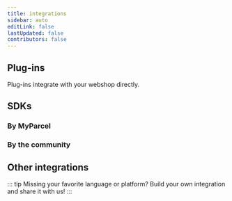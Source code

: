 ```yaml
---
title: integrations
sidebar: auto
editLink: false
lastUpdated: false
contributors: false
---
```


## Plug-ins

Plug-ins integrate with your webshop directly.

<Stack class="lg:grid-cols-4 md:grid-cols-3 grid-cols-2">
    <Integration name="woocommerce" />
    <Integration name="prestashop" />
    <Integration name="magento-1" />
    <Integration name="magento-2" />
    <Integration name="shopify" />
    <Integration name="shopware" />
    <Integration name="lightspeed" />
    <Integration name="cs-cart" />
    <Integration name="opencart-2-2-x – 2-3-x" />
    <Integration name="opencart-3" />
    <Integration name="shoppagina" />
    <Integration name="virtuemart-2" />
    <Integration name="virtuemart-3" />
    <Integration name="ccv" />
    <Integration name="mijnwebwinkel" />
    <Integration name="os-commerce" />
    <Integration name="bigcommerce" />
    <Integration name="gratis-webshop-beginnen" />
    <Integration name="logi-vert" />
    <Integration name="my-shop" />
    <Integration name="sherpaan" />
    <Integration name="shoptrader" />
</Stack>

## SDKs

### By MyParcel

<Stack class="lg:grid-cols-4 md:grid-cols-3 grid-cols-2">
    <Integration name="php-sdk" />
    <Integration name="js-sdk" />
</Stack>

### By the community

<Stack class="lg:grid-cols-4 md:grid-cols-3 grid-cols-2">
    <Integration name="c-sharp-sdk" />
    <Integration name="ruby-sdk" />
</Stack>

## Other integrations

<Stack class="lg:grid-cols-4 md:grid-cols-3 grid-cols-2">
    <Integration name="amazon" />
    <Integration name="wix" />
    <Integration name="bol-com" />
    <Integration name="google-chrome-extension" />
    <Integration name="exact-online" />
    <Integration name="picqer" />
    <Integration name="channel-dock" />
    <Integration name="goedgepickt" />
    <Integration name="fulfilment-software" />
    <Integration name="iPacky" />
</Stack>

::: tip Missing your favorite language or platform?
Build your own integration and share it with us!
:::
